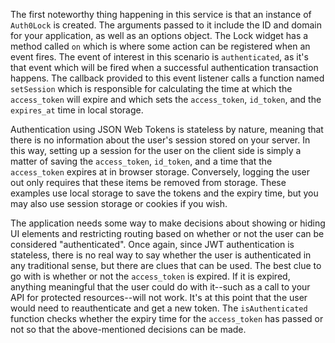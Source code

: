 The first noteworthy thing happening in this service is that an instance of `Auth0Lock` is created. The arguments passed to it include the ID and domain for your application, as well as an options object. The Lock widget has a method called `on` which is where some action can be registered when an event fires. The event of interest in this scenario is `authenticated`, as it's that event which will be fired when a successful authentication transaction happens. The callback provided to this event listener calls a function named `setSession` which is responsible for calculating the time at which the `access_token` will expire and which sets the `access_token`, `id_token`, and the `expires_at` time in local storage.

Authentication using JSON Web Tokens is stateless by nature, meaning that there is no information about the user's session stored on your server. In this way, setting up a session for the user on the client side is simply a matter of saving the `access_token`, `id_token`, and a time that the `access_token` expires at in browser storage. Conversely, logging the user out only requires that these items be removed from storage. These examples use local storage to save the tokens and the expiry time, but you may also use session storage or cookies if you wish.

The application needs some way to make decisions about showing or hiding UI elements and restricting routing based on whether or not the user can be considered "authenticated". Once again, since JWT authentication is stateless, there is no real way to say whether the user is authenticated in any traditional sense, but there are clues that can be used. The best clue to go with is whether or not the `access_token` is expired. If it is expired, anything meaningful that the user could do with it--such as a call to your API for protected resources--will not work. It's at this point that the user would need to reauthenticate and get a new token. The `isAuthenticated` function checks whether the expiry time for the `access_token` has passed or not so that the above-mentioned decisions can be made.